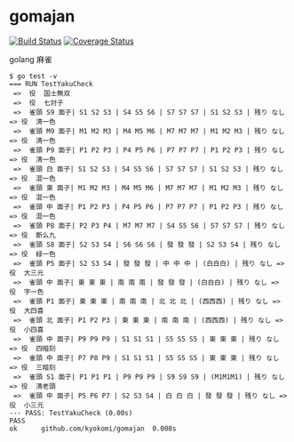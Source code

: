 gomajan
=======

[![Build Status](https://drone.io/github.com/kyokomi/gomajan/status.png)](https://drone.io/github.com/kyokomi/gomajan/latest)
[![Coverage Status](https://img.shields.io/coveralls/kyokomi/gomajan.svg)](https://coveralls.io/r/kyokomi/gomajan?branch=master)

golang 麻雀

```
$ go test -v
=== RUN TestYakuCheck
 =>  役  国士無双
 =>  役  七対子
 =>  雀頭 S9 面子| S1 S2 S3 | S4 S5 S6 | S7 S7 S7 | S1 S2 S3 | 残り なし => 役  清一色
 =>  雀頭 M9 面子| M1 M2 M3 | M4 M5 M6 | M7 M7 M7 | M1 M2 M3 | 残り なし => 役  清一色
 =>  雀頭 P9 面子| P1 P2 P3 | P4 P5 P6 | P7 P7 P7 | P1 P2 P3 | 残り なし => 役  清一色
 =>  雀頭 白 面子| S1 S2 S3 | S4 S5 S6 | S7 S7 S7 | S1 S2 S3 | 残り なし => 役  混一色
 =>  雀頭 東 面子| M1 M2 M3 | M4 M5 M6 | M7 M7 M7 | M1 M2 M3 | 残り なし => 役  混一色
 =>  雀頭 中 面子| P1 P2 P3 | P4 P5 P6 | P7 P7 P7 | P1 P2 P3 | 残り なし => 役  混一色
 =>  雀頭 P8 面子| P2 P3 P4 | M7 M7 M7 | S4 S5 S6 | S7 S7 S7 | 残り なし => 役  断么九
 =>  雀頭 S8 面子| S2 S3 S4 | S6 S6 S6 | 發 發 發 | S2 S3 S4 | 残り なし => 役  緑一色
 =>  雀頭 P5 面子| S2 S3 S4 | 發 發 發 | 中 中 中 | (白白白) | 残り なし => 役  大三元
 =>  雀頭 中 面子| 東 東 東 | 南 南 南 | 發 發 發 | (白白白) | 残り なし => 役  字一色
 =>  雀頭 P1 面子| 東 東 東 | 南 南 南 | 北 北 北 | (西西西) | 残り なし => 役  大四喜
 =>  雀頭 北 面子| P1 P2 P3 | 東 東 東 | 南 南 南 | (西西西) | 残り なし => 役  小四喜
 =>  雀頭 中 面子| P9 P9 P9 | S1 S1 S1 | S5 S5 S5 | 東 東 東 | 残り なし => 役  四暗刻
 =>  雀頭 中 面子| P7 P8 P9 | S1 S1 S1 | S5 S5 S5 | 東 東 東 | 残り なし => 役  三暗刻
 =>  雀頭 S1 面子| P1 P1 P1 | P9 P9 P9 | S9 S9 S9 | (M1M1M1) | 残り なし => 役  清老頭
 =>  雀頭 中 面子| P5 P6 P7 | S2 S3 S4 | 白 白 白 | 發 發 發 | 残り なし => 役  小三元
--- PASS: TestYakuCheck (0.00s)
PASS
ok  	github.com/kyokomi/gomajan	0.008s
```



